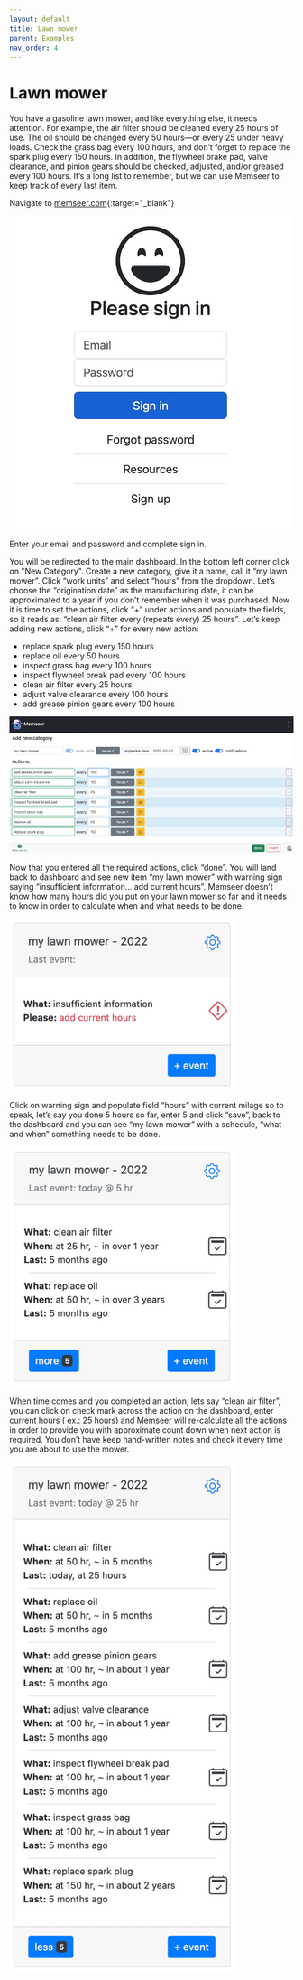 ```yaml
---
layout: default 
title: Lawn mower
parent: Examples
nav_order: 4
---
```


# Lawn mower

You have a gasoline lawn mower, and like everything else, it needs attention. For example, the air filter should be cleaned every 25 hours of use. The oil should be changed every 50 hours—or every 25 under heavy loads. Check the grass bag every 100 hours, and don’t forget to replace the spark plug every 150 hours. In addition, the flywheel brake pad, valve clearance, and pinion gears should be checked, adjusted, and/or greased every 100 hours. It’s a long list to remember, but we can use Memseer to keep track of every last item.

Navigate to [memseer.com](https://memseer.com){:target="_blank"}

![](../../assets/images/guides/sign_up/signin.jpg)

Enter your email and password and complete sign in. 

You will be redirected to the main dashboard. In the bottom left corner click on "New Category". Create a new category, give it a name, call it “my lawn mower”. Click “work units” and select “hours” from the dropdown. Let’s choose the “origination date” as the manufacturing date, it can be approximated to a year if you don’t remember when it was purchased. Now it is time to set the actions, click “+” under actions and populate the fields, so it reads as: “clean air filter every (repeats every) 25 hours”. Let’s keep adding new actions, click “+” for every new action:

* replace spark plug every 150 hours
* replace oil every 50 hours
* inspect grass bag every 100 hours
* inspect flywheel break pad every 100 hours
* clean air filter every 25 hours
* adjust valve clearance every 100 hours
* add grease pinion gears every 100 hours

![](../../assets/images/examples/lawn_mower/new_item.jpg)

Now that you entered all the required actions, click “done”. You will land back to dashboard and see new item “my lawn mower” with warning sign saying
“insufficient information… add current hours”. Memseer doesn’t know how many hours did you put on your lawn mower so far and it needs to know in order to
calculate when and what needs to be done. 

![](../../assets/images/examples/lawn_mower/insufficient_info.png)

Click on warning sign and populate field “hours” with current milage so to speak, let’s say you done 5 hours so far,
enter 5 and click “save”, back to the dashboard and you can see “my lawn mower” with a schedule, “what and when” something needs to be done.

![](../../assets/images/examples/lawn_mower/schedule.png)

When time comes and you completed an action, lets say “clean air filter”, you can click on check mark across the action on the dashboard, enter current hours (
ex.: 25 hours) and Memseer will re-calculate all the actions in order to provide you with approximate count down when next action is required. You don’t have
keep hand-written notes and check it every time you are about to use the mower.

![](../../assets/images/examples/lawn_mower/dashboard.png)
